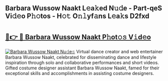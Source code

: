 ## Barbara Wussow Naakt L𝚎a𝚔ed N𝚞𝚍e - Part-qeS Vi𝚍𝚎o P𝚑𝚘tos - H𝚘𝚝 O𝚗𝚕yf𝚊ns L𝚎a𝚔s D2fxd

# <h2><a href="http://kfafjj.oniu.top/?m=Barbara+Wussow+Naakt">🔗👉 🔴 Barbara Wussow Naakt P𝚑ot𝚘𝚜 V𝚒d𝚎o</a></h2>

[![Barbara Wussow Naakt Nu𝚍e𝚜](https://i.imgur.com/0qMVB7G.gif)](http://kfafjj.oniu.top/?m=Barbara+Wussow+Naakt)
Virtual dance creator and web entertainer Barbara Wussow Naakt, celebrated for disseminating dance and lifestyle inspiration through solo and collaborative performances and short videos. Gifted costume designer assistant Barbara Wussow Naakt, famed for their exceptional skills and accomplishments in assisting costume designers.  
